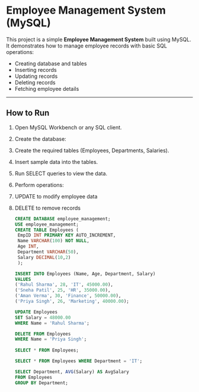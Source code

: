 # Employee Management System (MySQL)

This project is a simple **Employee Management System** built using MySQL.  
It demonstrates how to manage employee records with basic SQL operations:  
- Creating database and tables  
- Inserting records  
- Updating records  
- Deleting records  
- Fetching employee details  

---

## How to Run

1. Open MySQL Workbench or any SQL client.  
2. Create the database:
3. Create the required tables (Employees, Departments, Salaries).
4. Insert sample data into the tables.
5. Run SELECT queries to view the data.
6. Perform operations:
7. UPDATE to modify employee data
8. DELETE to remove records

   ```sql
   CREATE DATABASE employee_management;
   USE employee_management;
   CREATE TABLE Employees (
    EmpID INT PRIMARY KEY AUTO_INCREMENT,
    Name VARCHAR(100) NOT NULL,
    Age INT,
    Department VARCHAR(50),
    Salary DECIMAL(10,2)
    );

   INSERT INTO Employees (Name, Age, Department, Salary)
   VALUES 
   ('Rahul Sharma', 28, 'IT', 45000.00),
   ('Sneha Patil', 25, 'HR', 35000.00),
   ('Aman Verma', 30, 'Finance', 50000.00),
   ('Priya Singh', 26, 'Marketing', 40000.00);

   UPDATE Employees
   SET Salary = 48000.00
   WHERE Name = 'Rahul Sharma';

   DELETE FROM Employees
   WHERE Name = 'Priya Singh';
 
   SELECT * FROM Employees;

   SELECT * FROM Employees WHERE Department = 'IT';

   SELECT Department, AVG(Salary) AS AvgSalary
   FROM Employees
   GROUP BY Department;


